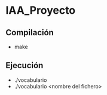 # IAA_Proyecto
## Compilación
* make
## Ejecución
* ./vocabulario
* ./vocabulario \<nombre del fichero>
